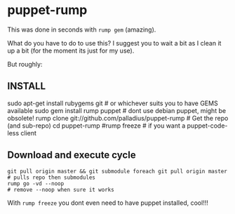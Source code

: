 puppet-rump
===========

This was done in seconds with `rump gem` (amazing).

What do you have to do to use this? I suggest you to wait a bit as I clean it 
up a bit (for the moment its just for my use).

But roughly:

INSTALL
-------

 sudo apt-get install rubygems git                          # or whichever suits you to have GEMS available
 sudo gem install rump puppet                               # dont use debian puppet, might be obsolete!
 rump clone git://github.com/palladius/puppet-rump          # Get the repo (and sub-repo)
 cd puppet-rump
 #rump freeze                                               # if you want a puppet-code-less client

Download and execute cycle
--------------------------

    git pull origin master && git submodule foreach git pull origin master     # pulls repo then submodules
    rump go -vd --noop                                                         # remove --noop when sure it works

With `rump freeze` you dont even need to have puppet installed, cool!!!
